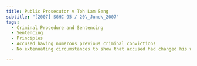 ```yaml
---
title: Public Prosecutor v Toh Lam Seng
subtitle: "[2007] SGHC 95 / 20\_June\_2007"
tags:
  - Criminal Procedure and Sentencing
  - Sentencing
  - Principles
  - Accused having numerous previous criminal convictions
  - No extenuating circumstances to show that accused had changed his ways

---
```


